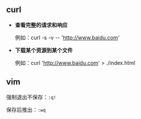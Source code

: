 ## curl

* **查看完整的请求和响应**

  例如：curl -s -v -- 'http://www.baidu.com'

* **下载某个资源到某个文件**

  例如：curl 'http://www.baidu.com' > ./index.html

## vim

强制退出不保存：`:q!`

保存后推出：`:wq`